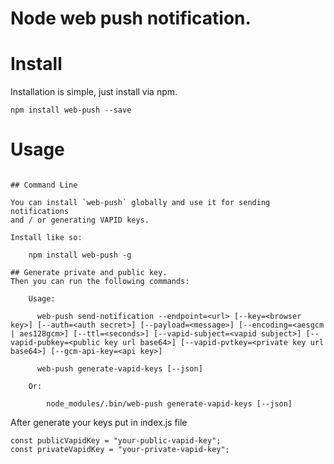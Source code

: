 <h1>Node web push notification.</h1>

# Install

Installation is simple, just install via npm.

    npm install web-push --save

# Usage

```

## Command Line

You can install `web-push` globally and use it for sending notifications
and / or generating VAPID keys.

Install like so:

    npm install web-push -g

## Generate private and public key.
Then you can run the following commands:

    Usage:

      web-push send-notification --endpoint=<url> [--key=<browser key>] [--auth=<auth secret>] [--payload=<message>] [--encoding=<aesgcm | aes128gcm>] [--ttl=<seconds>] [--vapid-subject=<vapid subject>] [--vapid-pubkey=<public key url base64>] [--vapid-pvtkey=<private key url base64>] [--gcm-api-key=<api key>]

      web-push generate-vapid-keys [--json]

    Or:

        node_modules/.bin/web-push generate-vapid-keys [--json]

```
After generate your keys put in index.js file

```
const publicVapidKey = "your-public-vapid-key";
const privateVapidKey = "your-private-vapid-key";
```
